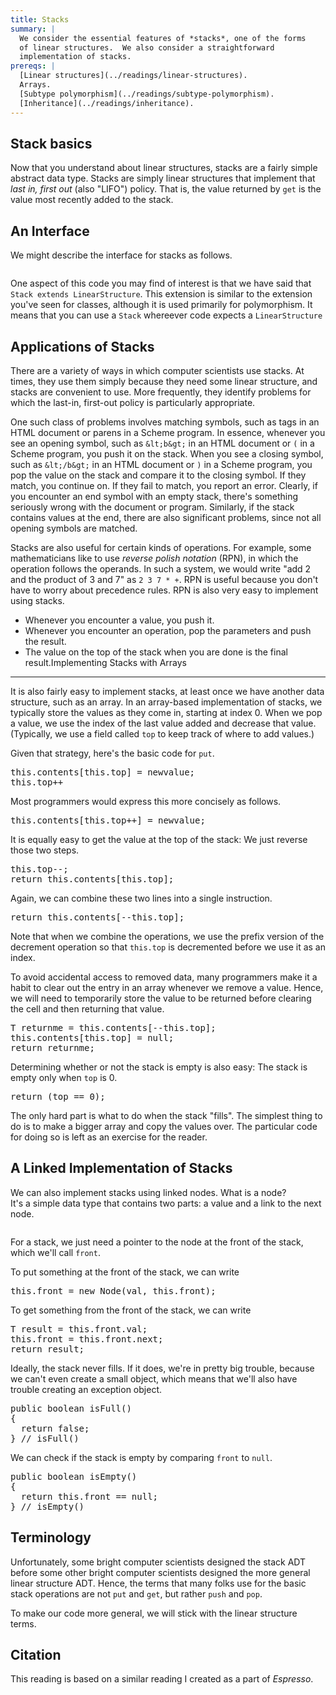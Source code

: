 ```yaml
---
title: Stacks
summary: |
  We consider the essential features of *stacks*, one of the forms
  of linear structures.  We also consider a straightforward
  implementation of stacks.
prereqs: |
  [Linear structures](../readings/linear-structures).
  Arrays.
  [Subtype polymorphism](../readings/subtype-polymorphism).
  [Inheritance](../readings/inheritance).
---
```

Stack basics
------------

  Now that you understand about linear structures, stacks are a fairly
  simple abstract data type.  Stacks are simply linear structures
  that implement that *last in, first out*
  (also "LIFO") policy.  That is, the value returned by
  `get` is the value most recently added to the stack.

An Interface
------------

  We might describe the interface for stacks as follows.

<pre>
<xi:include href="../git/linear/src/taojava/util/Stack.java" parse="text"  xmlns:xi="http://www.w3.org/2001/XInclude"
/></pre>

  One aspect of this code you may find of interest is that we have said
  that `Stack extends LinearStructure`.  This extension is
  similar to the extension you've seen for classes, although it is used
  primarily for polymorphism.  It means that you can use a `Stack`
  whereever code expects a `LinearStructure`

Applications of Stacks
----------------------

  There are a variety of ways in which computer scientists use stacks.
  At times, they use them simply because they need some linear structure,
  and stacks are convenient to use.  More frequently, they identify
  problems for which the last-in, first-out policy is particularly
  appropriate.

  One such class of problems involves matching symbols, such as tags in an
  HTML document or parens in a Scheme program.  In essence, whenever you
  see an opening symbol, such as `&lt;b&gt;` in an HTML
  document or `(` in a Scheme program, you push it on the
  stack.  When you see a closing symbol, such as `&lt;/b&gt;`
  in an HTML document or `)` in a Scheme program, you pop
  the value on the stack and compare it to the closing symbol.  If they
  match, you continue on.  If they fail to match, you report an error.
  Clearly, if you encounter an end symbol with an empty stack, there's
  something seriously wrong with the document or program.  Similarly,
  if the stack contains values at the end, there are also significant
  problems, since not all opening symbols are matched.

  Stacks are also useful for certain kinds of operations.  For
  example, some mathematicians like to use *reverse polish
  notation* (RPN), in which the operation follows the operands.
  In such a system, we would write "add 2 and the product of 3
  and 7" as `2 3 7 * +`.  RPN is useful because you
  don't have to worry about precedence rules.  RPN is also very easy to
  implement using stacks.

* Whenever you encounter a value, you push it.
* Whenever you encounter an operation, pop the parameters and push the result.
* The value on the top of the stack when you are done is the final result.Implementing Stacks with Arrays
-------------------------------

  It is also fairly easy to implement stacks, at least once we have another
  data structure, such as an array.  In an array-based implementation of
  stacks, we typically store the values as they come in, starting at index 0.
  When we pop a value, we use the index of the last value added and decrease
  that value.  (Typically, we use a field called `top` to keep
  track of where to add values.)

  Given that strategy, here's the basic code for `put`.

<pre>
this.contents[this.top] = newvalue;
this.top++
</pre>

  Most programmers would express this more concisely as follows.

<pre>
this.contents[this.top++] = newvalue;
</pre>

  It is equally easy to get the value at the top of the stack: We just
  reverse those two steps.

<pre>
this.top--;
return this.contents[this.top];
</pre>

  Again, we can combine these two lines into a single instruction. 

<pre>
return this.contents[--this.top];
</pre>

  Note that when we combine the operations, we use the prefix version
  of the decrement operation so that `this.top` is decremented
  before we use it as an index.

  To avoid accidental access to removed data, many programmers
  make it a habit to clear out the entry in an array whenever we remove
  a value.  Hence, we will need to temporarily store the value to be
  returned before clearing the cell and then returning that value.

<pre>
T returnme = this.contents[--this.top];
this.contents[this.top] = null;
return returnme;
</pre>

  Determining whether or not the stack is empty is also easy: The stack
  is empty only when `top` is 0.

<pre>
return (top == 0);
</pre>

  The only hard part is what to do when the stack "fills".  The
  simplest thing to do is to make a bigger array and copy the values over.
  The particular code for doing so is left as an exercise for the reader.

A Linked Implementation of Stacks
---------------------------------

  We can also implement stacks using linked nodes.  What is a node?  
  It's a simple data type that contains two parts: a value and a link
  to the next node.

<pre>
<xi:include href="../git/linear/src/taojava/util/Node.java" parse="text"  xmlns:xi="http://www.w3.org/2001/XInclude"
/></pre>

  For a stack, we just need a pointer to the node at the front of the
  stack, which we'll call `front`.

  To put something at the front of the stack, we can write

<pre>
this.front = new Node(val, this.front);
</pre>

  To get something from the front of the stack, we can write

<pre>
T result = this.front.val;
this.front = this.front.next;
return result;
</pre>

  Ideally, the stack never fills.  If it does, we're in pretty big
  trouble, because we can't even create a small object, which means
  that we'll also have trouble creating an exception object.

<pre>
public boolean isFull()
{
  return false;
} // isFull()
</pre>

  We can check if the stack is empty by comparing `front`
  to `null`.

<pre>
public boolean isEmpty()
{
  return this.front == null;
} // isEmpty()
</pre>

Terminology
-----------

  Unfortunately, some bright computer scientists designed the stack ADT
  before some other bright computer scientists designed the more general
  linear structure ADT.  Hence, the terms that many folks use for the
  basic stack operations are not `put` and `get`,
  but rather `push` and `pop`.

  To make our code more general, we will stick with the linear structure
  terms.

Citation
--------

  This reading is based on a similar reading I created as a part of
  *Espresso*.

